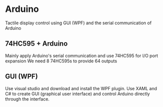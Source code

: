 
# Arduino
Tactile display control using GUI (WPF) and the serial communication of Arduino

## 74HC595 + Arduino 
Mainly apply Arduino's serial communication and use 74HC595 for I/O port expansion
We need 8 74HC595s to provide 64 outputs

## GUI (WPF)
Use visual studio and download and install the WPF plugin.
Use XAML and C# to create GUI (graphical user interface) and control Arduino directly through the interface.
